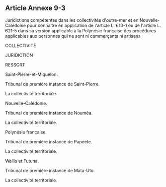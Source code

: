 Article Annexe 9-3
----
Juridictions compétentes dans les collectivités d'outre-mer et en
Nouvelle-Calédonie pour connaître en application de l'article L. 610-1 ou de
l'article L. 621-5 dans sa version applicable à la Polynésie française des
procédures applicables aux personnes qui ne sont ni commerçants ni artisans


COLLECTIVITÉ

JURIDICTION


RESSORT

Saint-Pierre-et-Miquelon.

Tribunal de première instance de Saint-Pierre.

La collectivité territoriale.

Nouvelle-Calédonie.

Tribunal de première instance de Nouméa.

La collectivité territoriale.

Polynésie française.

Tribunal de première instance de Papeete.

La collectivité territoriale.

Wallis et Futuna.

Tribunal de première instance de Mata-Utu.

La collectivité territoriale.
